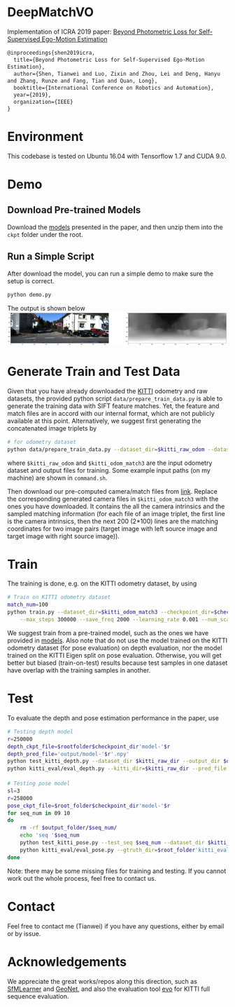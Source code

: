 # DeepMatchVO
Implementation of ICRA 2019 paper: [Beyond Photometric Loss for Self-Supervised Ego-Motion Estimation](https://arxiv.org/abs/1902.09103)
```
@inproceedings{shen2019icra,  
  title={Beyond Photometric Loss for Self-Supervised Ego-Motion Estimation},
  author={Shen, Tianwei and Luo, Zixin and Zhou, Lei and Deng, Hanyu and Zhang, Runze and Fang, Tian and Quan, Long},  
  booktitle={International Conference on Robotics and Automation},  
  year={2019},  
  organization={IEEE}  
}
```

# Environment
This codebase is tested on Ubuntu 16.04 with Tensorflow 1.7 and CUDA 9.0.

# Demo
## Download Pre-trained Models
Download the [models](https://drive.google.com/file/d/1xWNm9MclJHD729uS6U6k2Oopn--Vnban/view?usp=sharing) presented in the paper, and then unzip them into the `ckpt` folder under the root.

## Run a Simple Script
After download the model, you can run a simple demo to make sure the setup is correct.
```bash
python demo.py
```
The output is shown below
<img src='data/demo_result.png'>

# Generate Train and Test Data
Given that you have already downloaded the [KITTI](http://www.cvlibs.net/datasets/kitti/) odometry and raw datasets, the provided python script `data/prepare_train_data.py` is able to generate the training data with SIFT feature matches. Yet, the feature and match files are in accord with our internal format, which are not publicly available at this point. Alternatively, we suggest first generating the concatenated image triplets by

```bash
# for odometry dataset
python data/prepare_train_data.py --dataset_dir=$kitti_raw_odom --dataset_name=kitti_odom --dump_root=$kitti_odom_match3 --seq_length=3 --img_width=416 --img_height=128 --num_threads=8
```
where `$kitti_raw_odom` and `$kitti_odom_match3` are the input odometry dataset and output files for training. Some example input paths (on my machine) are shown in `command.sh`.

Then download our pre-computed camera/match files from [link](https://drive.google.com/open?id=1ZnLtQqFDqEVghtDjEOVnBlFpyDaJY_Um). Replace the corresponding generated camera files in `$kitti_odom_match3` with the ones you have downloaded. It contains the all the camera intrinsics and the sampled matching information (for each file of an image triplet, the first line is the camera intrinsics, then the next 200 (2*100) lines are the matching coordinates for two image pairs (target image with left source image and target image with right source image)).

# Train
The training is done, e.g. on the KITTI odometry dataset, by using 

```bash
# Train on KITTI odometry dataset
match_num=100
python train.py --dataset_dir=$kitti_odom_match3 --checkpoint_dir=$checkpoint_dir --img_width=416 --img_height=128 --batch_size=4 --seq_length 3 \
    --max_steps 300000 --save_freq 2000 --learning_rate 0.001 --num_scales 1 --init_ckpt_file $checkpoint_dir'model-'$model_idx --continue_train=True --match_num $match_num
```

We suggest train from a pre-trained model, such as the ones we have provided in [models](https://drive.google.com/file/d/1xWNm9MclJHD729uS6U6k2Oopn--Vnban/view?usp=sharing). Also note that do not use the model trained on the KITTI odometry dataset (for pose evaluation) on depth evaluation, nor the model trained on the KITTI Eigen split on pose evaluation. Otherwise, you will get better but biased (train-on-test) results because test samples in one dataset have overlap with the training samples in another.

# Test
To evaluate the depth and pose estimation performance in the paper, use 

```bash
# Testing depth model
r=250000
depth_ckpt_file=$rootfolder$checkpoint_dir'model-'$r
depth_pred_file='output/model-'$r'.npy' 
python test_kitti_depth.py --dataset_dir $kitti_raw_dir --output_dir $output_folder --ckpt_file $depth_ckpt_file #--show
python kitti_eval/eval_depth.py --kitti_dir=$kitti_raw_dir --pred_file $depth_pred_file #--show True --use_interp_depth True

# Testing pose model
sl=3
r=258000
pose_ckpt_file=$root_folder$checkpoint_dir'model-'$r
for seq_num in 09 10
do 
    rm -rf $output_folder/$seq_num/
    echo 'seq '$seq_num
    python test_kitti_pose.py --test_seq $seq_num --dataset_dir $kitti_raw_odom --output_dir $output_folder'/'$seq_num'/' --ckpt_file $pose_ckpt_file --seq_length $sl --concat_img_dir $kitti_odom_match3
    python kitti_eval/eval_pose.py --gtruth_dir=$root_folder'kitti_eval/pose_data/ground_truth/seq'$sl'/'$seq_num/  --pred_dir=$output_folder'/'$seq_num'/'
done
```
Note: there may be some missing files for training and testing. If you cannot work out the whole process, feel free to contact us.

# Contact
Feel free to contact me (Tianwei) if you have any questions, either by email or by issue.

# Acknowledgements
We appreciate the great works/repos along this direction, such as [SfMLearner](https://github.com/tinghuiz/SfMLearner) and [GeoNet](https://github.com/yzcjtr/GeoNet), and also the evaluation tool [evo](https://github.com/MichaelGrupp/evo) for KITTI full sequence evaluation.
